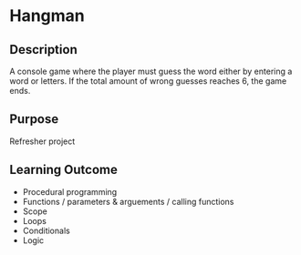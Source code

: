 # Hangman

## Description
A console game where the player must guess the word either by entering a word or letters. If the total amount of wrong guesses reaches 6, the game ends.

## Purpose
Refresher project

## Learning Outcome
- Procedural programming
- Functions / parameters & arguements / calling functions
- Scope
- Loops
- Conditionals
- Logic
